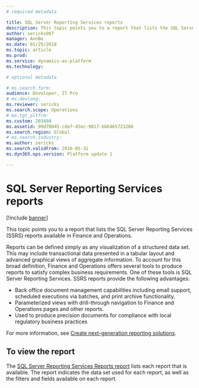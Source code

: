```yaml
---
# required metadata

title: SQL Server Reporting Services reports
description: This topic points you to a report that lists the SQL Server Reporting Services (SSRS) reports available in Finance and Operations.
author: sericks007
manager: AnnBe
ms.date: 01/25/2018
ms.topic: article
ms.prod: 
ms.service: dynamics-ax-platform
ms.technology: 

# optional metadata

# ms.search.form: 
audience: Developer, IT Pro
# ms.devlang: 
ms.reviewer: sericks
ms.search.scope: Operations
# ms.tgt_pltfrm: 
ms.custom: 203494
ms.assetid: 99d70045-cde7-45ec-9817-bb6465723286
ms.search.region: Global
# ms.search.industry: 
ms.author: sericks
ms.search.validFrom: 2016-05-31
ms.dyn365.ops.version: Platform update 1

---
```


# SQL Server Reporting Services reports

[!include [banner](../includes/banner.md)]

This topic points you to a report that lists the SQL Server Reporting Services (SSRS) reports available in Finance and Operations.

Reports can be defined simply as any visualization of a structured data set. This may include transactional data presented in a tabular layout and advanced graphical views of aggregate information. To account for this broad definition, Finance and Operations offers several tools to produce reports to satisfy complex business requirements. One of these tools is SQL Server Reporting Services. SSRS reports provide the following advantages:

-   Back office document management capabilities including email support, scheduled executions via batches, and print archive functionality.
-   Parameterized views with drill-through navigation to Finance and Operations pages and other reports.
-   Used to produce precision documents for compliance with local regulatory business practices

For more information, see [Create next-generation reporting solutions](create-nextgen-reporting-solutions.md).

## To view the report
The [SQL Server Reporting Services Reports report](https://mbs.microsoft.com/customersource/northamerica/AX/downloads/reports/axtechrefrep) lists each report that is available. The report indicates the data set used for each report, as well as the filters and fields available on each report.
